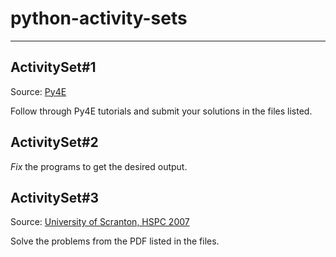 # python-activity-sets

---

## ActivitySet#1

Source: [Py4E](https://py4e.com)

Follow through Py4E tutorials and submit your solutions in the files listed.

## ActivitySet#2

*Fix* the programs to get the desired output.

## ActivitySet#3

Source: [University of Scranton, HSPC 2007](https://www.cs.scranton.edu/~mccloske/hs_prog_contest/contest_problems/probs_07_head.pdf)

Solve the problems from the PDF listed in the files.
